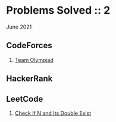 # Problems Solved :: 2
June 2021

CodeForces
-----------------
1. [Team Olympiad](https://codeforces.com/problemset/problem/490/A)

HackerRank
-----------------

LeetCode
-----------------
1. [Check If N and Its Double Exist](https://leetcode.com/explore/learn/card/fun-with-arrays/527/searching-for-items-in-an-array/3250/)